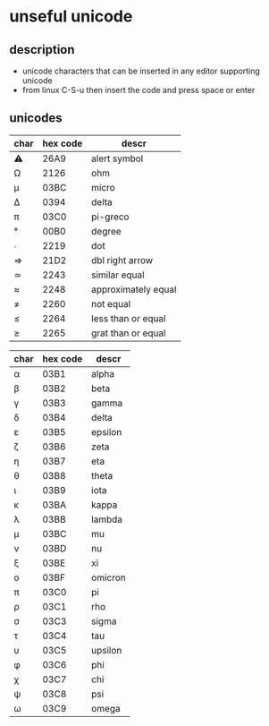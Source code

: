 # unseful unicode

## description

- unicode characters that can be inserted in any editor supporting unicode
- from linux C-S-u then insert the code and press space or enter

## unicodes

| char | hex code | descr |
|---|---|---|
| ⚠ | 26A9 | alert symbol |
| Ω | 2126 | ohm |
| μ | 03BC | micro |
| Δ | 0394 | delta |
| π | 03C0 | pi-greco |
| ° | 00B0 | degree |
| ∙ | 2219 | dot |
| ⇒ | 21D2 | dbl right arrow |
| ≃ | 2243 | similar equal |
| ≈ | 2248 | approximately equal |
| ≠ | 2260 | not equal |
| ≤ | 2264 | less than or equal |
| ≥ | 2265 | grat than or equal |

| char | hex code | descr |
|---|---|---|
| α | 03B1 | alpha |
| β | 03B2 | beta |
| γ | 03B3 | gamma |
| δ | 03B4 | delta |
| ε | 03B5 | epsilon |
| ζ | 03B6 | zeta |
| η | 03B7 | eta |
| θ | 03B8 | theta |
| ι | 03B9 | iota |
| κ | 03BA | kappa |
| λ | 03BB | lambda |
| μ | 03BC | mu |
| ν | 03BD | nu |
| ξ | 03BE | xi |
| ο | 03BF | omicron |
| π | 03C0 | pi |
| ρ | 03C1 | rho |
| σ | 03C3 | sigma |
| τ | 03C4 | tau |
| υ | 03C5 | upsilon |
| φ | 03C6 | phi |
| χ | 03C7 | chi |
| ψ | 03C8 | psi |
| ω | 03C9 | omega |
